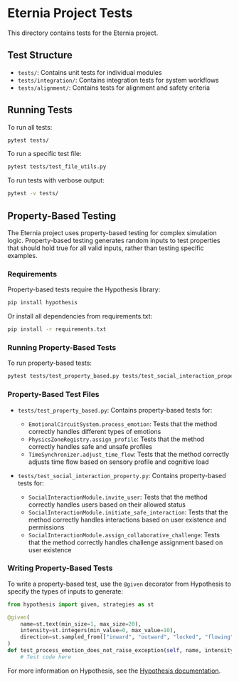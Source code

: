 # Eternia Project Tests

This directory contains tests for the Eternia project.

## Test Structure

- `tests/`: Contains unit tests for individual modules
- `tests/integration/`: Contains integration tests for system workflows
- `tests/alignment/`: Contains tests for alignment and safety criteria

## Running Tests

To run all tests:

```bash
pytest tests/
```

To run a specific test file:

```bash
pytest tests/test_file_utils.py
```

To run tests with verbose output:

```bash
pytest -v tests/
```

## Property-Based Testing

The Eternia project uses property-based testing for complex simulation logic. Property-based testing generates random inputs to test properties that should hold true for all valid inputs, rather than testing specific examples.

### Requirements

Property-based tests require the Hypothesis library:

```bash
pip install hypothesis
```

Or install all dependencies from requirements.txt:

```bash
pip install -r requirements.txt
```

### Running Property-Based Tests

To run property-based tests:

```bash
pytest tests/test_property_based.py tests/test_social_interaction_property.py
```

### Property-Based Test Files

- `tests/test_property_based.py`: Contains property-based tests for:
  - `EmotionalCircuitSystem.process_emotion`: Tests that the method correctly handles different types of emotions
  - `PhysicsZoneRegistry.assign_profile`: Tests that the method correctly handles safe and unsafe profiles
  - `TimeSynchronizer.adjust_time_flow`: Tests that the method correctly adjusts time flow based on sensory profile and cognitive load

- `tests/test_social_interaction_property.py`: Contains property-based tests for:
  - `SocialInteractionModule.invite_user`: Tests that the method correctly handles users based on their allowed status
  - `SocialInteractionModule.initiate_safe_interaction`: Tests that the method correctly handles interactions based on user existence and permissions
  - `SocialInteractionModule.assign_collaborative_challenge`: Tests that the method correctly handles challenge assignment based on user existence

### Writing Property-Based Tests

To write a property-based test, use the `@given` decorator from Hypothesis to specify the types of inputs to generate:

```python
from hypothesis import given, strategies as st

@given(
    name=st.text(min_size=1, max_size=20),
    intensity=st.integers(min_value=0, max_value=10),
    direction=st.sampled_from(["inward", "outward", "locked", "flowing"])
)
def test_process_emotion_does_not_raise_exception(self, name, intensity, direction):
    # Test code here
```

For more information on Hypothesis, see the [Hypothesis documentation](https://hypothesis.readthedocs.io/).